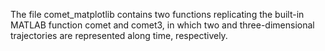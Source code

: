 The file comet_matplotlib contains two functions replicating the built-in MATLAB function comet and comet3, in which two and three-dimensional trajectories are represented along time, respectively.
